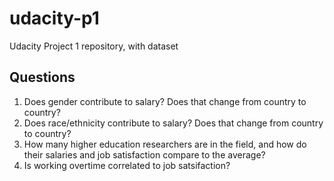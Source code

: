 # udacity-p1
Udacity Project 1 repository, with dataset

## Questions
1. Does gender contribute to salary?  Does that change from country to country?
2. Does race/ethnicity contribute to salary?  Does that change from country to country?
3. How many higher education researchers are in the field, and how do their salaries and job satisfaction compare to the average?
4. Is working overtime correlated to job satsifaction?
